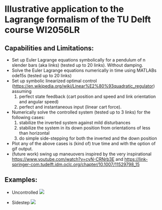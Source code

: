 # Illustrative application to the Lagrange formalism of the TU Delft course WI2056LR

## Capabilities and Limitations:
- Set up Euler Lagrange equations symbolically for a pendulum of n slender bars (aka links) (tested up to 20 links). Without damping.
- Solve the Euler Lagrange equations numerically in time using MATLABs ode15s (tested up to 20 links)
- Set up symbolic linearized optimal control (https://en.wikipedia.org/wiki/Linear%E2%80%93quadratic_regulator) assuming 
  1. perfect state feedback (cart position and speed and link orientation and angular speed)
  2. perfect and instantaneous input (linear cart force).
- Numerically solve the controlled system (tested up to 3 links) for the following cases:
  1. stabilize the inverted system against mild disturbances
  2. stabilize the system in its down position from orientations of less than horizontal
  3. do simple side-stepping for both the inverted and the down position
- Plot any of the above cases is (kind of) true time and with the option of gif output.
- (future work) swing up maneuovers inspired by the very inspirational https://www.youtube.com/watch?v=cyN-CRNrb3E
 and https://link-springer-com.tudelft.idm.oclc.org/chapter/10.1007/11529798_15

## Examples:

- Uncontrolled
![](TripleInverted_Uncontrolled2.gif)

- Sidestep
![](TripleInverted_Sidestep.gif)
 
